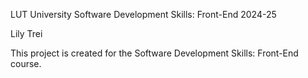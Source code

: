 LUT University Software Development Skills: Front-End 2024-25

Lily Trei

This project is created for the Software Development Skills: Front-End course.
